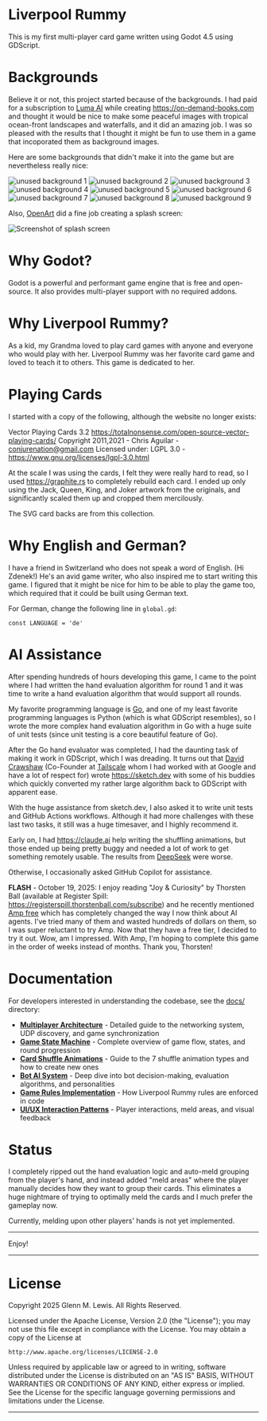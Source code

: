 # Liverpool Rummy

This is my first multi-player card game written using Godot 4.5 using GDScript.

# Backgrounds

Believe it or not, this project started because of the backgrounds.
I had paid for a subscription to [Luma AI](https://lumalabs.ai) while creating
https://on-demand-books.com and thought it would be nice to make some peaceful
images with tropical ocean-front landscapes and waterfalls, and it did an
amazing job. I was so pleased with the results that I thought it might be
fun to use them in a game that incoporated them as background images.

Here are some backgrounds that didn't make it into the game but are nevertheless
really nice:

![unused background 1](backgrounds/370d4436-2349-4178-b65b-0efbde28b8a3.jpeg)
![unused background 2](backgrounds/4025501a-f505-4897-abbe-4fdabf0386c8.jpeg)
![unused background 3](backgrounds/686160fd-4f07-4a37-bee3-829d2dcd933a.jpeg)
![unused background 4](backgrounds/6a7e6cc7-8205-44d5-a791-7f808fe0f7c5.jpeg)
![unused background 5](backgrounds/90bcab14-7c64-45f9-b1f8-0c951d9827af.jpeg)
![unused background 6](backgrounds/9822a5a3-7522-4c26-9536-423c9b92bfdd.jpeg)
![unused background 7](backgrounds/a2abee35-f509-4504-a937-9659d58f19b0.jpeg)
![unused background 8](backgrounds/b7e41b98-fdf8-440f-a74d-3f99ba48f594.jpeg)
![unused background 9](backgrounds/e89f1d50-bde8-4c85-bf7a-ae4c3d0842c6.jpeg)

Also, [OpenArt](https://openart.ai/) did a fine job creating a splash screen:

![Screenshot of splash screen](backgrounds/openart-image_HhP98Etm_1749088776837_raw.jpg)

# Why Godot?

Godot is a powerful and performant game engine that is free and open-source.
It also provides multi-player support with no required addons.

# Why Liverpool Rummy?

As a kid, my Grandma loved to play card games with anyone and everyone
who would play with her. Liverpool Rummy was her favorite card game and
loved to teach it to others. This game is dedicated to her.

# Playing Cards

I started with a copy of the following, although the website no longer exists:

Vector Playing Cards 3.2
https://totalnonsense.com/open-source-vector-playing-cards/
Copyright 2011,2021 - Chris Aguilar - conjurenation@gmail.com
Licensed under: LGPL 3.0 - https://www.gnu.org/licenses/lgpl-3.0.html

At the scale I was using the cards, I felt they were really hard to read,
so I used https://graphite.rs to completely rebuild each card. I ended up
only using the Jack, Queen, King, and Joker artwork from the originals,
and significantly scaled them up and cropped them mercilously.

The SVG card backs are from this collection.

# Why English and German?

I have a friend in Switzerland who does not speak a word of English. (Hi Zdenek!)
He's an avid game writer, who also inspired me to start writing this game.
I figured that it might be nice for him to be able to play the game too, which
required that it could be built using German text.

For German, change the following line in `global.gd`:

```
const LANGUAGE = 'de'
```

# AI Assistance

After spending hundreds of hours developing this game, I came to the point
where I had written the hand evaluation algorithm for round 1 and it was
time to write a hand evaluation algorithm that would support all rounds.

My favorite programming language is [Go](https://go.dev), and one of my least
favorite programming languages is Python (which is what GDScript resembles), so
I wrote the more complex hand evaluation algorithm in Go with a huge suite
of unit tests (since unit testing is a core beautiful feature of Go).

After the Go hand evaluator was completed, I had the daunting task of making
it work in GDScript, which I was dreading. It turns out that [David Crawshaw](https://crawshaw.io/)
(Co-Founder at [Tailscale](https://tailscale.com/) whom I had worked with
at Google and have a lot of respect for) wrote https://sketch.dev with some
of his buddies which quickly converted my rather large algorithm back to GDScript
with apparent ease.

With the huge assistance from sketch.dev, I also asked it to write unit tests
and GitHub Actions workflows. Although it had more challenges with these last
two tasks, it still was a huge timesaver, and I highly recommend it.

Early on, I had https://claude.ai help writing the shuffling animations, but
those ended up being pretty buggy and needed a lot of work to get something
remotely usable. The results from [DeepSeek](https://www.deepseek.com/en) were worse.

Otherwise, I occasionally asked GitHub Copilot for assistance.

**FLASH** - October 19, 2025: I enjoy reading "Joy & Curiosity" by Thorsten Ball
(available at Register Spill: https://registerspill.thorstenball.com/subscribe)
and he recently mentioned [Amp free](https://ampcode.com/free) which has
completely changed the way I now think about AI agents. I've tried many of
them and wasted hundreds of dollars on them, so I was super reluctant to try Amp.
Now that they have a free tier, I decided to try it out. Wow, am I impressed.
With Amp, I'm hoping to complete this game in the order of weeks instead of months.
Thank you, Thorsten!

# Documentation

For developers interested in understanding the codebase, see the [docs/](docs/) directory:

- **[Multiplayer Architecture](docs/multiplayer-architecture.md)** - Detailed guide to the networking system, UDP discovery, and game synchronization
- **[Game State Machine](docs/game-state-machine.md)** - Complete overview of game flow, states, and round progression
- **[Card Shuffle Animations](docs/card-shuffle-animations.md)** - Guide to the 7 shuffle animation types and how to create new ones
- **[Bot AI System](docs/bot-ai-system.md)** - Deep dive into bot decision-making, evaluation algorithms, and personalities
- **[Game Rules Implementation](docs/game-rules-implementation.md)** - How Liverpool Rummy rules are enforced in code
- **[UI/UX Interaction Patterns](docs/ui-ux-interaction-patterns.md)** - Player interactions, meld areas, and visual feedback

# Status

I completely ripped out the hand evaluation logic and auto-meld grouping
from the player's hand, and instead added "meld areas" where the player
manually decides how they want to group their cards. This eliminates a huge
nightmare of trying to optimally meld the cards and I much prefer the gameplay
now.

Currently, melding upon other players' hands is not yet implemented.

----------------------------------------------------------------------

Enjoy!

----------------------------------------------------------------------

# License

Copyright 2025 Glenn M. Lewis. All Rights Reserved.

Licensed under the Apache License, Version 2.0 (the "License");
you may not use this file except in compliance with the License.
You may obtain a copy of the License at

    http://www.apache.org/licenses/LICENSE-2.0

Unless required by applicable law or agreed to in writing, software
distributed under the License is distributed on an "AS IS" BASIS,
WITHOUT WARRANTIES OR CONDITIONS OF ANY KIND, either express or implied.
See the License for the specific language governing permissions and
limitations under the License.

----------------------------------------------------------------------
